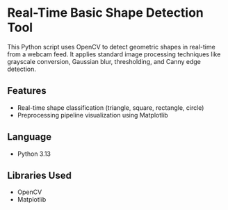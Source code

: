 # Real-Time Basic Shape Detection Tool

This Python script uses OpenCV to detect geometric shapes in real-time from a webcam feed. It applies standard image processing techniques like grayscale conversion, Gaussian blur, thresholding, and Canny edge detection.

## Features
- Real-time shape classification (triangle, square, rectangle, circle)
- Preprocessing pipeline visualization using Matplotlib

## Language
- Python 3.13

## Libraries Used
- OpenCV
- Matplotlib
